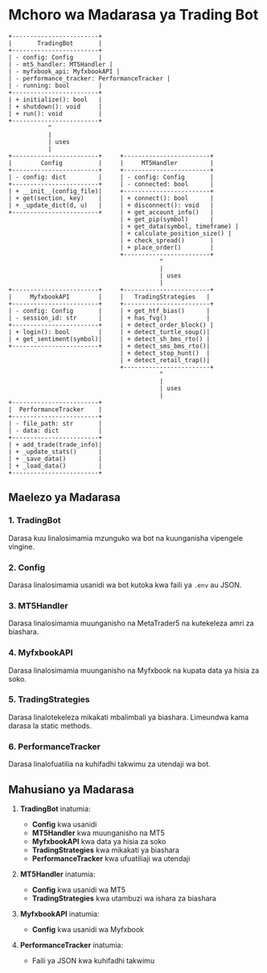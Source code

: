 # Mchoro wa Madarasa ya Trading Bot

```
+------------------------+
|       TradingBot       |
+------------------------+
| - config: Config       |
| - mt5_handler: MT5Handler |
| - myfxbook_api: MyfxbookAPI |
| - performance_tracker: PerformanceTracker |
| - running: bool        |
+------------------------+
| + initialize(): bool   |
| + shutdown(): void     |
| + run(): void          |
+------------------------+
           ^
           |
           | uses
           |
+------------------------+     +------------------------+
|        Config          |     |     MT5Handler         |
+------------------------+     +------------------------+
| - config: dict         |     | - config: Config       |
+------------------------+     | - connected: bool      |
| + __init__(config_file)|     +------------------------+
| + get(section, key)    |     | + connect(): bool      |
| + _update_dict(d, u)   |     | + disconnect(): void   |
+------------------------+     | + get_account_info()   |
                               | + get_pip(symbol)      |
                               | + get_data(symbol, timeframe) |
                               | + calculate_position_size() |
                               | + check_spread()       |
                               | + place_order()        |
                               +------------------------+
                                          ^
                                          |
                                          | uses
                                          |
+------------------------+     +------------------------+
|     MyfxbookAPI        |     |   TradingStrategies   |
+------------------------+     +------------------------+
| - config: Config       |     | + get_htf_bias()      |
| - session_id: str      |     | + has_fvg()           |
+------------------------+     | + detect_order_block() |
| + login(): bool        |     | + detect_turtle_soup()|
| + get_sentiment(symbol)|     | + detect_sh_bms_rto() |
+------------------------+     | + detect_sms_bms_rto()|
                               | + detect_stop_hunt()  |
                               | + detect_retail_trap()|
                               +------------------------+
                                          ^
                                          |
                                          | uses
                                          |
+------------------------+
|  PerformanceTracker    |
+------------------------+
| - file_path: str       |
| - data: dict           |
+------------------------+
| + add_trade(trade_info)|
| + _update_stats()      |
| + _save_data()         |
| + _load_data()         |
+------------------------+
```

## Maelezo ya Madarasa

### 1. TradingBot
Darasa kuu linalosimamia mzunguko wa bot na kuunganisha vipengele vingine.

### 2. Config
Darasa linalosimamia usanidi wa bot kutoka kwa faili ya `.env` au JSON.

### 3. MT5Handler
Darasa linalosimamia muunganisho na MetaTrader5 na kutekeleza amri za biashara.

### 4. MyfxbookAPI
Darasa linalosimamia muunganisho na Myfxbook na kupata data ya hisia za soko.

### 5. TradingStrategies
Darasa linalotekeleza mikakati mbalimbali ya biashara. Limeundwa kama darasa la static methods.

### 6. PerformanceTracker
Darasa linalofuatilia na kuhifadhi takwimu za utendaji wa bot.

## Mahusiano ya Madarasa

1. **TradingBot** inatumia:
   - **Config** kwa usanidi
   - **MT5Handler** kwa muunganisho na MT5
   - **MyfxbookAPI** kwa data ya hisia za soko
   - **TradingStrategies** kwa mikakati ya biashara
   - **PerformanceTracker** kwa ufuatiliaji wa utendaji

2. **MT5Handler** inatumia:
   - **Config** kwa usanidi wa MT5
   - **TradingStrategies** kwa utambuzi wa ishara za biashara

3. **MyfxbookAPI** inatumia:
   - **Config** kwa usanidi wa Myfxbook

4. **PerformanceTracker** inatumia:
   - Faili ya JSON kwa kuhifadhi takwimu

